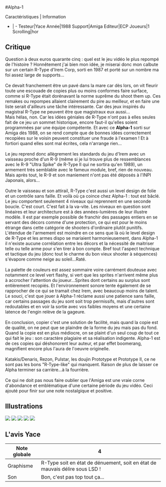 #Alpha-1

Caractéristiques | Information
- | -
Testeur|Yace
Année|1988
Support|Amiga
Editeur|ECP
Joueurs|1
Scrolling|hor

## Critique
Question à deux euros quarante cinq : quel est le jeu vidéo le plus repompé de l'histoire ? Honnêtement j'ai bien mon idée, je miserai donc mon calbute sur un certain R-Type d'Irem Corp, sorti en 1987 et  porté sur un nombre ma foi assez large de supports...<br/><br/>Ce devait franchement être un pavé dans la mare car dès lors, on vit fleurir toute une escouade de copies plus ou moins conformes faire surface, comme si R-Type était dorénavant la norme suprême du shoot them up. Ces remakes ou repompes allaient clairement du pire au meilleur, et en faire une liste serait d'ailleurs une tâche intéressante. Car des jeux inspirés du magistral R-Type ne peuvent être que magistraux eux aussi...<br/>Mais hélas, non. Car les idées géniales de R-Type n'ont pas à elles seules fait de ce jeu un sommet historique, encore faut-il qu'elles soient programmées par une équipe compétente. Et avec ce <b>Alpha-1</b> sorti sur Amiga dès 1988, on se rend compte que de bonnes idées correctement recopiées sur le voisin peuvent constituer une fraude à l'examen ! Et à fortiori quand elles sont mal écrites, cela n'arrange rien...<br/><br/>Le jeu reprend donc allègrement les standards du jeu d'Irem avec un vaisseau proche d'un R-9 (même si je lui trouve plus de ressemblances avec le R-9 "Ultra Spike" de R-Type II qui ne sortira qu'en 1989), un armement très semblable avec le fameux module, bref, rien de nouveau. Mais après tout, le R-9 et son maniement n'ont pas été déposés à l'INPI Japonais, alors...<br/><br/>Outre le vaisseau et son attirail, R-Type c'est aussi un level design de folie et un contrôle sans faille. Et voilà où ça coince chez Alpha-1 : tout est bâclé. Le jeu comportent seulement 4 niveaux qui reprennent en une seconde boucle. C'est court. C'est fait à la va-vite. Les niveaux en question sont linéaires et leur architecture est à des années-lumières de leur illustre modèle. Il est par exemple possible de franchir des passages entiers en se servant des décors comme d'une protection, ce qui est pour le moins étrange dans cette catégorie de shooters d'ordinaire plutôt punitifs. L'étendue de l'armement est moindre en ce sens que là où le level design de R-Type et les armes dispo se mariaient harmonieusement, dans Alpha-1 il n'existe aucune corrélation  entre les décors et la nécessité de maitriser telle ou telle arme pour s'en tirer à bon compte. Bref tout l'aspect technique et tactique  du jeu (donc tout le charme du bon vieux shooter à séquences) s'évapore comme neige au soleil...Raté.<br/><br/>La palette de couleurs est assez sommaire voire carrément douteuse avec notamment ce level vert flashy, si vert que les sprites n'arrivent même plus à accrocher l'attention du joueur...Sprites dont certains au surplus sont entièrement recopiés. Et l'environnement sonore tente également de se rapprocher de ce qui se tramait chez Irem, avec beaucoup moins de talent. Le souci, c'est que jouer à Alpha-1 réclame aussi une patience sans faille, car certains passages du jeu sont soit trop permissifs, mais d'autres sont redoutables et en voir la sortie avec vos faibles moyens et une certaine latence de l'engin relève de la gageure.<br/><br/>En conclusion, copier c'est une solution de facilité, mais quand la copie est de qualité, on ne peut que se plaindre de la forme du jeu mais pas du fond. Quand la copie est en plus médiocre, on se plaint d'un seul coup de tout ce qui fait le jeu : son caractère plagiaire et sa réalisation indigente. Alpha-1 est de ces copies qui déshonorent leur auteur, et par effet boomerang, magnifient encore plus l'aura de l'oeuvre originelle.<br/><br/>Katakis/Denaris, Rezon, Pulstar, les doujin Prototype et Prototype II, ce ne sont pas les bons "R-Type-like" qui manquent. Raison de plus de laisser ce Alpha terminer sa carrière...à la fourrière. <br/><br/>Ce qui ne doit pas nous faire oublier que l'Amiga est une vraie corne d'abondance et emblématique d'une certaine période du jeu vidéo. Ceci ajouté pour finir sur une note nostalgique et positive.

## Illustrations
![](http://www.shmup.com/images/thumbs/img_fiche_1_1475.png)
![](http://www.shmup.com/images/thumbs/img_fiche_2_1475.png)
![](http://www.shmup.com/images/thumbs/img_fiche_3_1475.png)
![](http://www.shmup.com/images/thumbs/img_fiche_4_1475.png)
![](http://www.shmup.com/images/thumbs/img_fiche_5_1475.png)

## L'avis Yace
Note globale|4
-|-
Graphisme|R-Type soit en état de dénuement, soit en état de mauvais délire sous LSD !
Son|Bon, c'est pas top tout ça...
